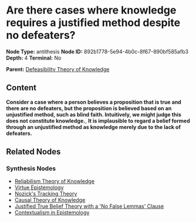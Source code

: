 # Are there cases where knowledge requires a justified method despite no defeaters?

**Node Type:** antithesis
**Node ID:** 892b1778-5e94-4b0c-8f67-890bf585afb3
**Depth:** 4
**Terminal:** No

**Parent:** [Defeasibility Theory of Knowledge](defeasibility-theory-of-knowledge-synthesis-b397997e-2015-4b6e-8d6e-e6dcb753e0c8.md)

## Content

**Consider a case where a person believes a proposition that is true and there are no defeaters, but the proposition is believed based on an unjustified method, such as blind faith. Intuitively, we might judge this does not constitute knowledge.**, **It is implausible to regard a belief formed through an unjustified method as knowledge merely due to the lack of defeaters.**

## Related Nodes

### Synthesis Nodes

- [Reliabilism Theory of Knowledge](reliabilism-theory-of-knowledge-synthesis-eb7d15cd-7c08-434d-85c4-2155fc1003da.md)
- [Virtue Epistemology](virtue-epistemology-synthesis-be2ded30-aed9-4528-b167-669940346b58.md)
- [Nozick's Tracking Theory](nozicks-tracking-theory-synthesis-0e77fa61-f361-4657-b1c1-de97f2b3d56c.md)
- [Causal Theory of Knowledge](causal-theory-of-knowledge-synthesis-fa31fca2-d857-434b-a141-fe354f973879.md)
- [Justified True Belief Theory with a 'No False Lemmas' Clause](justified-true-belief-theory-with-a-no-false-lemmas-clause-synthesis-946c54f4-4f28-4b0a-8389-865c74cb8a59.md)
- [Contextualism in Epistemology](contextualism-in-epistemology-synthesis-81886b4e-29b4-4cb6-95c9-911e0311b0c0.md)
